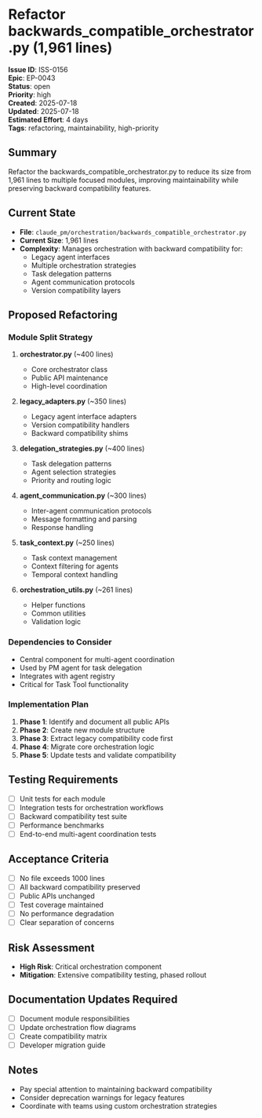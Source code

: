 # Refactor backwards_compatible_orchestrator.py (1,961 lines)

**Issue ID**: ISS-0156  
**Epic**: EP-0043  
**Status**: open  
**Priority**: high  
**Created**: 2025-07-18  
**Updated**: 2025-07-18  
**Estimated Effort**: 4 days  
**Tags**: refactoring, maintainability, high-priority

## Summary
Refactor the backwards_compatible_orchestrator.py to reduce its size from 1,961 lines to multiple focused modules, improving maintainability while preserving backward compatibility features.

## Current State
- **File**: `claude_pm/orchestration/backwards_compatible_orchestrator.py`
- **Current Size**: 1,961 lines
- **Complexity**: Manages orchestration with backward compatibility for:
  - Legacy agent interfaces
  - Multiple orchestration strategies
  - Task delegation patterns
  - Agent communication protocols
  - Version compatibility layers

## Proposed Refactoring

### Module Split Strategy
1. **orchestrator.py** (~400 lines)
   - Core orchestrator class
   - Public API maintenance
   - High-level coordination
   
2. **legacy_adapters.py** (~350 lines)
   - Legacy agent interface adapters
   - Version compatibility handlers
   - Backward compatibility shims
   
3. **delegation_strategies.py** (~400 lines)
   - Task delegation patterns
   - Agent selection strategies
   - Priority and routing logic
   
4. **agent_communication.py** (~300 lines)
   - Inter-agent communication protocols
   - Message formatting and parsing
   - Response handling
   
5. **task_context.py** (~250 lines)
   - Task context management
   - Context filtering for agents
   - Temporal context handling
   
6. **orchestration_utils.py** (~261 lines)
   - Helper functions
   - Common utilities
   - Validation logic

### Dependencies to Consider
- Central component for multi-agent coordination
- Used by PM agent for task delegation
- Integrates with agent registry
- Critical for Task Tool functionality

### Implementation Plan
1. **Phase 1**: Identify and document all public APIs
2. **Phase 2**: Create new module structure
3. **Phase 3**: Extract legacy compatibility code first
4. **Phase 4**: Migrate core orchestration logic
5. **Phase 5**: Update tests and validate compatibility

## Testing Requirements
- [ ] Unit tests for each module
- [ ] Integration tests for orchestration workflows
- [ ] Backward compatibility test suite
- [ ] Performance benchmarks
- [ ] End-to-end multi-agent coordination tests

## Acceptance Criteria
- [ ] No file exceeds 1000 lines
- [ ] All backward compatibility preserved
- [ ] Public APIs unchanged
- [ ] Test coverage maintained
- [ ] No performance degradation
- [ ] Clear separation of concerns

## Risk Assessment
- **High Risk**: Critical orchestration component
- **Mitigation**: Extensive compatibility testing, phased rollout

## Documentation Updates Required
- [ ] Document module responsibilities
- [ ] Update orchestration flow diagrams
- [ ] Create compatibility matrix
- [ ] Developer migration guide

## Notes
- Pay special attention to maintaining backward compatibility
- Consider deprecation warnings for legacy features
- Coordinate with teams using custom orchestration strategies
